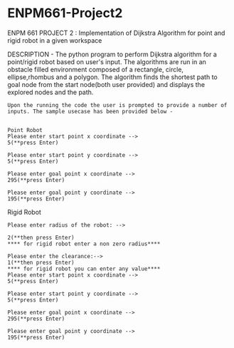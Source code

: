 # ENPM661-Project2
ENPM 661 PROJECT 2 : Implementation of Dijkstra Algorithm for point and rigid robot in a given workspace

DESCRIPTION - The python program  to perform Dijkstra algorithm for a point/rigid robot based on user's input.
The algorithms are run in an obstacle filled environment composed of a rectangle, circle, ellipse,rhombus and a polygon. The algorithm finds the shortest path to goal node from the start node(both user provided) and displays the explored nodes and the path.

	Upon the running the code the user is prompted to provide a number of inputs. The sample usecase has been provided below -

	
	Point Robot
	Please enter start point x coordinate -->
	5(**press Enter)

	Please enter start point y coordinate -->
	5(**press Enter)
	
	Please enter goal point x coordinate -->
	295(**press Enter)
	
	Please enter goal point y coordinate -->
	195(**press Enter)
	
  Rigid Robot
  
	Please enter radius of the robot: -->
  
	2(**then press Enter)
	**** for rigid robot enter a non zero radius****
	
	Please enter the clearance:-->
	1(**then press Enter)
	**** for rigid robot you can enter any value****
	Please enter start point x coordinate -->
	5(**press Enter)

	Please enter start point y coordinate -->
	5(**press Enter)
	
	Please enter goal point x coordinate -->
	295(**press Enter)
	
	Please enter goal point y coordinate -->
	195(**press Enter)
	
